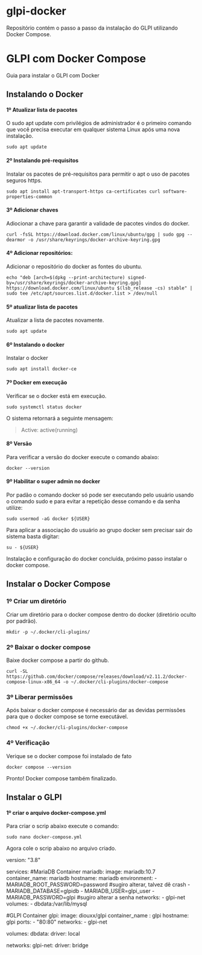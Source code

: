 # glpi-docker
Repositório contém o passo a passo da instalação do GLPI utilizando Docker Compose.

# GLPI com Docker Compose
Guia para instalar o GLPI com Docker

## Instalando o Docker

#### 1º Atualizar lista de pacotes

O sudo apt update com privilégios de administrador é o primeiro comando que você precisa executar em qualquer sistema Linux após uma nova instalação.

~~~
sudo apt update
~~~

#### 2º Instalando pré-requisitos

Instalar os pacotes de pré-requisitos para permitir o apt o uso de pacotes seguros https.

~~~
sudo apt install apt-transport-https ca-certificates curl software-properties-common
~~~

#### 3º Adicionar chaves

Adiocionar a chave para garantir a validade de pacotes vindos do docker.

~~~
curl -fsSL https://download.docker.com/linux/ubuntu/gpg | sudo gpg --dearmor -o /usr/share/keyrings/docker-archive-keyring.gpg
~~~

#### 4º Adicionar repositórios:

Adicionar o repositório do docker as fontes do ubuntu.

~~~
echo "deb [arch=$(dpkg --print-architecture) signed-by=/usr/share/keyrings/docker-archive-keyring.gpg] https://download.docker.com/linux/ubuntu $(lsb_release -cs) stable" | sudo tee /etc/apt/sources.list.d/docker.list > /dev/null
~~~

#### 5º atualizar lista de pacotes

Atualizar a lista de pacotes novamente.

~~~
sudo apt update
~~~

#### 6º Instalando o docker

Instalar o docker

~~~
sudo apt install docker-ce
~~~

#### 7º Docker em execução

Verificar se o docker está em execução.

~~~
sudo systemctl status docker
~~~

O sistema retornará a seguinte mensagem:
> Active: active(running)

#### 8º Versão

Para verificar a versão do docker execute o comando abaixo:

~~~
docker --version
~~~

#### 9º Habilitar o super admin no docker

Por padão o comando docker só pode ser executando pelo usuário usando o comando sudo e para evitar a repetição desse comando e da senha utilize:

~~~
sudo usermod -aG docker ${USER}
~~~

Para aplicar a associação do usuário ao grupo docker sem precisar sair do sistema basta digitar:

~~~
su - ${USER}
~~~

Instalação e configuração do docker concluída, próximo passo instalar o docker compose.

## Instalar o Docker Compose

### 1º Criar um diretório

Criar um diretório para o docker compose dentro do docker (diretório oculto por padrão).

~~~
mkdir -p ~/.docker/cli-plugins/
~~~

### 2º Baixar o docker compose

Baixe docker compose a partir do github.

~~~
curl -SL https://github.com/docker/compose/releases/download/v2.11.2/docker-compose-linux-x86_64 -o ~/.docker/cli-plugins/docker-compose
~~~

### 3º Liberar permissões

Após baixar o docker compose é necessário dar as devidas permissões para que o docker compose se torne executável.

~~~
chmod +x ~/.docker/cli-plugins/docker-compose
~~~
### 4º Verificação

Verique se o docker compose foi instalado de fato

~~~
docker compose --version
~~~

Pronto! Docker compose também finalizado.

## Instalar o GLPI

#### 1º criar o arquivo docker-compose.yml

Para criar o scrip abaixo execute o comando:

~~~
sudo nano docker-compose.yml
~~~
Agora cole o scrip abaixo no arquivo criado.

version: "3.8"

services:
#MariaDB Container
 mariadb:
      image: mariadb:10.7
      container_name: mariadb
      hostname: mariadb
      environment:
       - MARIADB_ROOT_PASSWORD=password #sugiro alterar, talvez dê crash
       - MARIADB_DATABASE=glpidb
       - MARIADB_USER=glpi_user
       - MARIADB_PASSWORD=glpi #sugiro alterar a senha
      networks:
       - glpi-net
      volumes:
       - dbdata:/var/lib/mysql

#GLPI Container
 glpi:
      image: diouxx/glpi
      container_name : glpi
      hostname: glpi
      ports:
       - "80:80"
      networks:
       - glpi-net

volumes:
  dbdata:
   driver: local

networks:
  glpi-net:
   driver: bridge



